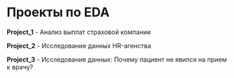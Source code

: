 # Проекты по EDA

**Project_1** - Анализ выплат страховой компании

**Project_2** - Исследование данных HR-агенства

**Project_3** - Исследование данных: Почему пациент не явился на прием к врачу?
